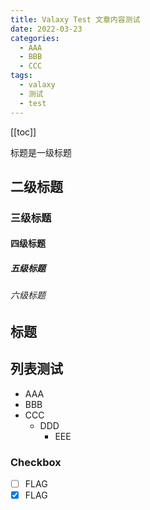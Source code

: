 ```yaml
---
title: Valaxy Test 文章内容测试
date: 2022-03-23
categories:
  - AAA
  - BBB
  - CCC
tags:
  - valaxy
  - 测试
  - test
---
```


[[toc]]

标题是一级标题

## 二级标题

### 三级标题

#### 四级标题

##### 五级标题

###### 六级标题

## 标题

## 列表测试

- AAA
- BBB
- CCC
  - DDD
    - EEE

### Checkbox

- [ ] FLAG
- [x] FLAG

